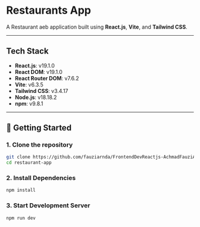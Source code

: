 # Restaurants App
A Restaurant aeb application built using **React.js**, **Vite**, and **Tailwind CSS**. 

---

## Tech Stack

- **React.js**: v19.1.0
- **React DOM**: v19.1.0
- **React Router DOM**: v7.6.2
- **Vite**: v6.3.5
- **Tailwind CSS**: v3.4.17
- **Node.js**: v18.18.2
- **npm**: v9.8.1

---

## 🚀 Getting Started

### 1. Clone the repository
```bash
git clone https://github.com/fauziarnda/FrontendDevReactjs-AchmadFauziAranda.git
cd restaurant-app
```

### 2. Install Dependencies
```bash
npm install
```

### 3. Start Development Server
```bash
npm run dev
```
